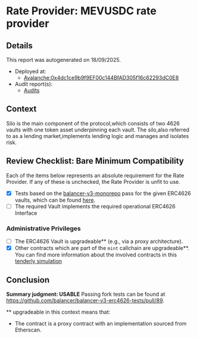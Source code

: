 
# Rate Provider: MEVUSDC rate provider

## Details
This report was autogenerated on 18/09/2025.

- Deployed at:
    - [Avalanche:0x4dc1ce9b9f9EF00c144BfAD305f16c62293dC0E8](https://snowtrace.io/address/0x4dc1ce9b9f9EF00c144BfAD305f16c62293dC0E8)
- Audit report(s):
    - [Audits](https://docs.silo.finance/docs/audits/)

## Context
Silo is the main component of the protocol,which consists of two 4626 vaults with one token asset underpinning each vault. The silo,also referred to as a lending market,implements lending logic and manages and isolates risk.

## Review Checklist: Bare Minimum Compatibility
Each of the items below represents an absolute requirement for the Rate Provider. If any of these is unchecked, the Rate Provider is unfit to use.

- [x] Tests based on the [balancer-v3-monorepo](https://github.com/balancer/balancer-v3-monorepo/tree/main/pkg/vault/test/foundry/fork) pass for the given ERC4626 vaults, which can be found [here](https://github.com/balancer/balancer-v3-erc4626-tests/tree/main/test).
- [ ] The required Vault implements the required operational ERC4626 Interface

### Administrative Privileges
- [ ] The ERC4626 Vault is upgradeable** (e.g., via a proxy architecture).
- [x] Other contracts which are part of the `mint` callchain are upgradeable**. You can find more information
   about the involved contracts in this [tenderly simulation](https://www.tdly.co/shared/simulation/1cfc479a-a409-4650-9816-ced44cf36116)

## Conclusion
**Summary judgment: USABLE**
Passing fork tests can be found at https://github.com/balancer/balancer-v3-erc4626-tests/pull/89.

** upgradeable in this context means that:
- The contract is a proxy contract with an implementation sourced from Etherscan.
    
